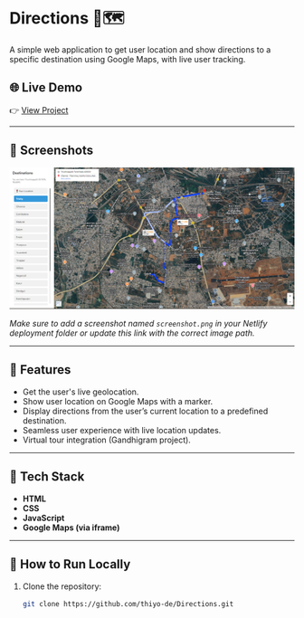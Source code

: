 # Directions 🚗🗺️

A simple web application to get user location and show directions to a specific destination using Google Maps, with live user tracking.

## 🌐 Live Demo
👉 [View Project](https://neon-empanada-2d69b6.netlify.app/)

---

## 📸 Screenshots
![Project Screenshot](screenshot.png)

*Make sure to add a screenshot named `screenshot.png` in your Netlify deployment folder or update this link with the correct image path.*

---

## 🚀 Features
- Get the user's live geolocation.
- Show user location on Google Maps with a marker.
- Display directions from the user’s current location to a predefined destination.
- Seamless user experience with live location updates.
- Virtual tour integration (Gandhigram project).

---

## 🔧 Tech Stack
- **HTML**
- **CSS**
- **JavaScript**
- **Google Maps (via iframe)**

---

## 📂 How to Run Locally
1. Clone the repository:
   ```bash
   git clone https://github.com/thiyo-de/Directions.git
